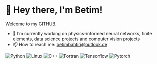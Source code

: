 # 👋 Hey there, I'm Betim!

Welcome to my GITHUB.
- 🔭 I’m currently working on physics-informed neural networks, finite elements, data science projects and computer vision projects
- 📫 How to reach me: betimbahtiri@outlook.de

![Python](https://img.shields.io/badge/Python-FFD43B?style=for-the-badge&logo=python&logoColor=blue)
![Linux](https://img.shields.io/badge/Linux-FCC624?style=for-the-badge&logo=linux&logoColor=black)
![C++](https://img.shields.io/badge/C%2B%2B-00599C?style=for-the-badge&logo=c%2B%2B&logoColor=white)
![Fortran](https://img.shields.io/badge/fortran-734F96?style=for-the-badge&logo=fortran&logoColor=white)
![Tensorflow](https://img.shields.io/badge/TensorFlow-FF6F00?style=for-the-badge&logo=tensorflow&logoColor=white)
![Pytorch](https://img.shields.io/badge/PyTorch-EE4C2C?style=for-the-badge&logo=pytorch&logoColor=white)
